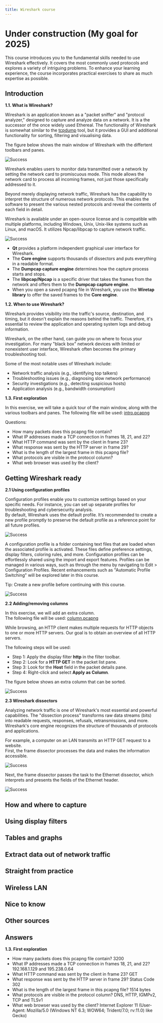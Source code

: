 ```yaml
---
title: Wireshark course
---
```


# Under construction (My goal for 2025)

This course introduces you to the fundamental skills needed to use Wireshark effectively. It covers the most commonly used protocols and explores a variety of intriguing problems. To enhance your learning experience, the course incorporates practical exercises to share as much expertise as possible.   

## Introduction
    
**1.1. What is Wireshark?**

Wireshark is an application known as a "packet sniffer" and "protocol analyzer," designed to capture and analyze data on a network. It is a the successor of the once widely used Ethereal. The functionality of Wireshark is somewhat similar to the [tcpdump](https://www.tcpdump.org/) tool, but it provides a GUI and additional functionality for sorting, filtering and visualising data.   

The figure below shows the main window of Wireshark with the differtent toolbars and panes.   

![Success](./assets/main.png)

Wireshark enables users to monitor data transmitted over a network by setting the network card to promiscuous mode. This mode allows the network card to process all incoming frames, not just those specifically addressed to it.  

Beyond merely displaying network traffic, Wireshark has the capability to interpret the structure of numerous network protocols. This enables the software to present the various nested protocols and reveal the contents of each field in detail.   

Wireshark is available under an open-source license and is compatible with multiple platforms, including Windows, Unix, Unix-like systems such as Linux, and macOS. It utilizes Npcap/libpcap to capture network traffic.   

![Success](./assets/visual.png)

* **Qt** provides a platform independent graphical user interface for Wireshark.   
* The **Core engine** supports thousands of dissectors and puts everything in a readable format.   
* The **Dumpcap capture engine** determines how the capture process starts and stops.   
* The **libpcap/Npcap** is a specific driver that takes the frames from the network and offers them to the **Dumpcap capture engine**.   
* When you open a saved pcapng file in Wireshark, you use the **Wiretap library** to offer the saved frames to the **Core engine**.   

**1.2. When to use Wireshark?**

Wireshark provides visibility into the traffic's source, destination, and timing, but it doesn't explain the reasons behind the traffic. Therefore, it's essential to review the application and operating system logs and debug information.   

Wireshark, on the other hand, can guide you on where to focus your investigation. For many "black box" network devices with limited or nonexistent user interface, Wireshark often becomes the primary troubleshooting tool.   

Some of the most notable uses of Wireshark include:

* Network traffic analysis (e.g., identifying top talkers)
* Troubleshooting issues (e.g., diagnosing slow network performance)
* Security investigations (e.g., detecting suspicious hosts)
* Application analysis (e.g., bandwidth consumption)

**1.3. First exploration**

In this exercise, we will take a quick tour of the main window, along with the various toolbars and panes.
The following file will be used: [intro.pcapng](https://www.tomcordemans.net/intro.pcapng) 

Questions:
* How many packets does this pcapng file contain?
* What IP addresses made a TCP connection in frames 18, 21, and 22?
* What HTTP command was sent by the client in frame 23?
* What response was sent by the HTTP server in frame 29?
* What is the length of the largest frame in this pcapng file?
* What protocols are visible in the protocol column?
* What web browser was used by the client?

## Getting Wireshark ready

**2.1 Using configuration profiles**

Configuration profiles enable you to customize settings based on your specific needs. For instance, you can set up separate profiles for troubleshooting and cybersecurity analysis.   
By default, Wireshark uses the default profile. It’s recommended to create a new profile promptly to preserve the default profile as a reference point for all future profiles.

![Success](./assets/default.png)

A configuration profile is a folder containing text files that are loaded when the associated profile is activated. These files define preference settings, display filters, coloring rules, and more.
Configuration profiles can be effortlessly shared using the import and export features. Profiles can be managed in various ways, such as through the menu by navigating to Edit > Configuration Profiles.
Recent enhancements such as "Automatic Profile Switching" will be explored later in this course. 

Tip: Create a new profile before continuing with this course.   

![Success](./assets/profile.png)

**2.2 Adding/removing columns**

In this exercise, we will add an extra column.   
The following file will be used: [column.pcapng](https://www.tomcordemans.net/column.pcapng)

While browsing, an HTTP client makes multiple requests for HTTP objects to one or more HTTP servers. Our goal is to obtain an overview of all HTTP servers.

The following steps will be used:
* Step 1: Apply the display filter **http** in the filter toolbar.
* Step 2: Look for a **HTTP GET** in the packet list pane.
* Step 3: Look for the **Host** field in the packet details pane.
* Step 4: Right-click and select **Apply as Column**.

The figure below shows an extra column that can be sorted.

![Success](./assets/column.png)

**2.3 Wireshark dissectors**

Analyzing network traffic is one of Wireshark's most essential and powerful capabilities. The "dissection process" transforms raw data streams (bits) into readable requests, responses, refusals, retransmissions, and more.
Wireshark's core engine recognizes the structure of thousands of protocols and applications.   

For example, a computer on an LAN transmits an HTTP GET request to a website.   
First, the frame dissector processes the data and makes the information accessible.   

![Success](./assets/diss_frame.png)

Next, the frame dissector passes the task to the Ethernet dissector, which interprets and presents the fields of the Ethernet header.   

![Success](./assets/diss_ethernet.png)




## How and where to capture

## Using display filters

## Tables and graphs

## Extract data out of network traffic

## Straight from practice

## Wireless LAN

## Nice to know

## Other sources

## Answers

**1.3. First exploration**
* How many packets does this pcapng file contain? 3200
* What IP addresses made a TCP connection in frames 18, 21, and 22? 192.168.1.129 and 195.238.0.64
* What HTTP command was sent by the client in frame 23? GET
* What response was sent by the HTTP server in frame 29? Status Code 302
* What is the length of the largest frame in this pcapng file? 1514 bytes
* What protocols are visible in the protocol column? DNS, HTTP, IGMPv2, TCP and TLSv1
* What web browser was used by the client? Internet Explorer 11 (User-Agent: Mozilla/5.0 (Windows NT 6.3; WOW64; Trident/7.0; rv:11.0) like Gecko)